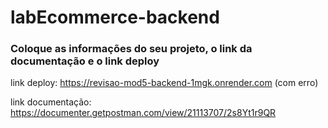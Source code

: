 # labEcommerce-backend


### Coloque as informações do seu projeto, o link da documentação e o link deploy

link deploy: 
https://revisao-mod5-backend-1mgk.onrender.com (com erro)

link documentação:
https://documenter.getpostman.com/view/21113707/2s8Yt1r9QR

